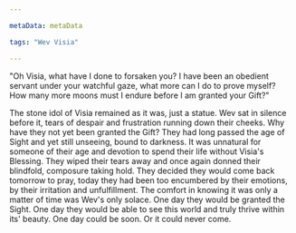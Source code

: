 ```yaml
---

metaData: metaData

tags: "Wev Visia"

---
```


"Oh Visia, what have I done to forsaken you? I have been an obedient servant under your watchful gaze, what more can I do to prove myself? How many more moons must I endure before I am granted your Gift?"

The stone idol of Visia remained as it was, just a statue. Wev sat in silence before it, tears of despair and frustration running down their cheeks. Why have they not yet been granted the Gift? They had long passed the age of Sight and yet still unseeing, bound to darkness. It was unnatural for someone of their age and devotion to spend their life without Visia's Blessing. They wiped their tears away and once again donned their blindfold, composure taking hold. They decided they would come back tomorrow to pray, today they had been too encumbered by their emotions, by their irritation and unfulfillment. The comfort in knowing it was only a matter of time was Wev's only solace. One day they would be granted the Sight. One day they would be able to see this world and truly thrive within its' beauty. One day could be soon. Or it could never come.